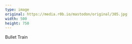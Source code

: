 ```yaml
---
type: image
original: https://media.r0b.io/mastodon/original/305.jpg
width: 500
height: 750
---
```


Bullet Train
